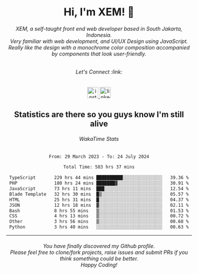 <h1 align="center">Hi, I'm XEM! <span class="wave">👋</span></h1>

<h6 align="center">XEM, a self-taught front end web developer based in South Jakarta, Indonesia.<br>Very familiar with web development, and UI/UX Design using JavaScript.<br>Really like the design with a monochrome color composition accompanied by components that look user-friendly.</h6>

<div align="center">
  <h6>
    <i>Let's Connect :link:</i>
  </h6>
  <a href="https://instagram.com/ensayiti" target="_blank">
    <img src="https://img.shields.io/static/v1?message=Instagram&logo=instagram&label=&color=E4405F&logoColor=white&labelColor=&style=for-the-badge" height="30" alt="instagram logo"  />
  </a>
  <a href="https://www.linkedin.com/in/samuel-andika-94616625b/" target="_blank">
    <img src="https://img.shields.io/static/v1?message=LinkedIn&logo=linkedin&label=&color=0077B5&logoColor=white&labelColor=&style=for-the-badge" height="30" alt="linkedin logo"  />
  </a>
</div>

<h2 align="center">Statistics are there so you guys know I'm still alive</h1>

<div align="center">
  
  <h6>WakaTime Stats</h6>
  <!--START_SECTION:waka-->

```txt
From: 29 March 2023 - To: 24 July 2024

Total Time: 583 hrs 37 mins

TypeScript       229 hrs 44 mins ██████████░░░░░░░░░░░░░░░   39.36 %
PHP              180 hrs 24 mins ███████▓░░░░░░░░░░░░░░░░░   30.91 %
JavaScript       73 hrs 11 mins  ███░░░░░░░░░░░░░░░░░░░░░░   12.54 %
Blade Template   32 hrs 30 mins  █▒░░░░░░░░░░░░░░░░░░░░░░░   05.57 %
HTML             25 hrs 31 mins  █░░░░░░░░░░░░░░░░░░░░░░░░   04.37 %
JSON             12 hrs 18 mins  ▓░░░░░░░░░░░░░░░░░░░░░░░░   02.11 %
Bash             8 hrs 55 mins   ▒░░░░░░░░░░░░░░░░░░░░░░░░   01.53 %
CSS              4 hrs 13 mins   ▒░░░░░░░░░░░░░░░░░░░░░░░░   00.72 %
Other            3 hrs 56 mins   ▒░░░░░░░░░░░░░░░░░░░░░░░░   00.68 %
Python           3 hrs 40 mins   ░░░░░░░░░░░░░░░░░░░░░░░░░   00.63 %
```

<!--END_SECTION:waka-->
</div>

---

<h6 align="center">
  You have finally discovered my Github profile.
  <br>
  Please feel free to clone/fork projects, raise issues and submit PRs if you think something could be better.
  <br>
  <i>Happy Coding!</i>
</h6>
